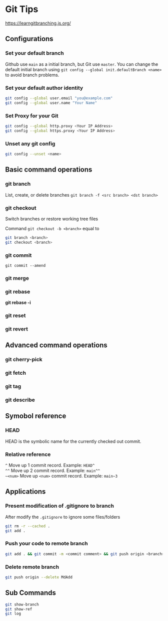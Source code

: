 # Git Tips 
https://learngitbranching.js.org/
## Configurations
### Set your default branch
Github use `main` as a initial branch, but Git use `master`.
You can change the default initial branch using `git config --global init.defaultBranch <name>` to avoid branch problems.

### Set your default author identity
```bash
git config --global user.email "you@example.com"
git config --global user.name "Your Name"
```

### Set Proxy for your Git
```bash
git config --global http.proxy <Your IP Address>
git config --global https.proxy <Your IP Address>
```

### Unset any git config
```bash
git config --unset <name>
```

## Basic command operations
### git branch
List, create, or delete branches
`git branch -f <src branch> <dst branch>`

### git checkout
Switch branches or restore working tree files  

Command `git checkout -b <branch>` equal to 
```bash
git branch <branch>
git checkout <branch>
```

### git commit
`git commit --amend`

### git merge

### git rebase
**git rebase -i**

### git reset

### git revert

## Advanced command operations
### git cherry-pick

### git fetch

### git tag

### git describe

## Symobol reference
### HEAD
HEAD is the symbolic name for the currently checked out commit.  
### Relative reference
`^` Move up 1 commit record. Example: `HEAD^`  
`^^` Move up 2 commit record. Example: `main^^`  
`~<num>` Move up `<num>` commit record. Example: `main~3`  

## Applications
### Present modification of .gitignore to branch
After modify the `.gitignore` to ignore some files/folders
```bash
git rm -r --cached .
git add .
```

### Push your code to remote branch
```bash
git add . && git commit -m <commit comment> && git push origin <branch>
```

### Delete remote branch
```bash  
git push origin --delete MdAdd
```

## Sub Commands
```bash
git show-branch
git show-ref
git log
```